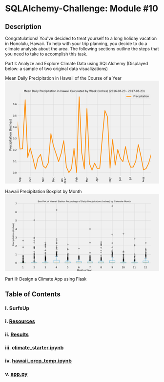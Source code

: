 # SQLAlchemy-Challenge: Module #10

## Description

Congratulations! You've decided to treat yourself to a long holiday vacation in Honolulu, Hawaii. To help with your trip planning, you decide to do a climate analysis about the area. The following sections outline the steps that you need to take to accomplish this task.

Part I: Analyze and Explore Climate Data using SQLAlchemy (Displayed below: a sample of two original data visualizations)

Mean Daily Precipitation in Hawaii of the Course of a Year
![alt](https://github.com/ethanwright96/sqlalchemy-challenge/blob/main/SurfsUp/Results/mean_daily_precipitation_plot.png)

Hawaii Precipitation Boxplot by Month
![alt](https://github.com/ethanwright96/sqlalchemy-challenge/blob/main/SurfsUp/Results/monthly_precipitation_boxplot.png)

Part II: Design a Climate App using Flask

## Table of Contents

### I. SurfsUp
###   i. [Resources](https://github.com/ethanwright96/sqlalchemy-challenge/tree/main/SurfsUp/Resources)
###   ii. [Results](https://github.com/ethanwright96/sqlalchemy-challenge/tree/main/SurfsUp/Results)
###   iii. [climate_starter.ipynb](https://github.com/ethanwright96/sqlalchemy-challenge/blob/main/SurfsUp/climate_starter.ipynb)
###   iv. [hawaii_prcp_temp.ipynb](https://github.com/ethanwright96/sqlalchemy-challenge/blob/main/SurfsUp/hawaii_prcp_temp.ipynb)
###   v. [app.py](https://github.com/ethanwright96/sqlalchemy-challenge/blob/main/SurfsUp/app.py)
